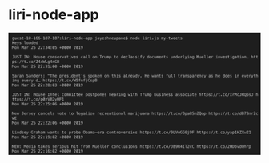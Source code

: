 # liri-node-app
![screenshot1](https://github.com/jay730/liri-node-app/blob/master/images/screenshot1.png)

